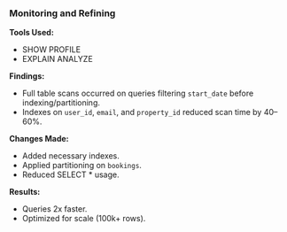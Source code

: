 ### Monitoring and Refining

**Tools Used:**
- SHOW PROFILE
- EXPLAIN ANALYZE

**Findings:**
- Full table scans occurred on queries filtering `start_date` before indexing/partitioning.
- Indexes on `user_id`, `email`, and `property_id` reduced scan time by 40–60%.

**Changes Made:**
- Added necessary indexes.
- Applied partitioning on `bookings`.
- Reduced SELECT * usage.

**Results:**
- Queries 2x faster.
- Optimized for scale (100k+ rows).
